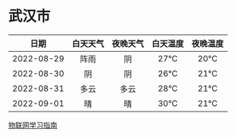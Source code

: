 # 武汉市
|日期|白天天气|夜晚天气|白天温度|夜晚温度|
|:--:|:--:|:--:|:--:|:--:|
|2022-08-29|阵雨|阴|27℃|20℃|
|2022-08-30|阴|阴|26℃|21℃|
|2022-08-31|多云|多云|28℃|21℃|
|2022-09-01|晴|晴|30℃|21℃|
 
[物联网学习指南](http://doc.lziqi.top/IoT)
